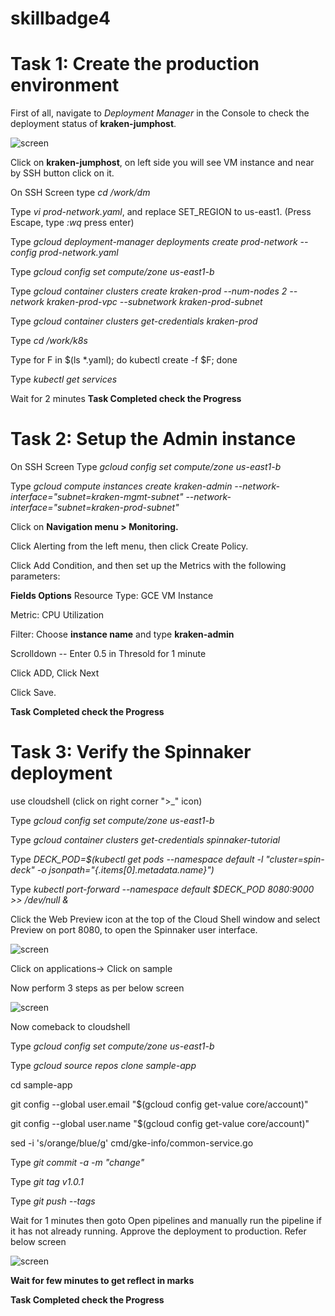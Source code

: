 # skillbadge4

# Task 1: Create the production environment

First of all, navigate to *Deployment Manager* in the Console to check the deployment status of **kraken-jumphost**.

![screen](https://github.com/ashwinraiyani/skillbadge4/blob/main/40.png)

Click on **kraken-jumphost**,  on left side you will see VM instance and near by SSH button click on it.

On SSH Screen type *cd /work/dm* 

Type *vi prod-network.yaml*, and replace SET_REGION to us-east1. (Press Escape, type *:wq* press enter)

Type *gcloud deployment-manager deployments create prod-network --config prod-network.yaml*

Type *gcloud config set compute/zone us-east1-b*

Type *gcloud container clusters create kraken-prod --num-nodes 2 --network kraken-prod-vpc --subnetwork kraken-prod-subnet*

Type *gcloud container clusters get-credentials kraken-prod*

Type *cd /work/k8s*

Type for F in $(ls *.yaml); do kubectl create -f $F; done

Type *kubectl get services*


Wait for 2 minutes  **Task Completed check the Progress** 

# Task 2: Setup the Admin instance

On SSH Screen Type *gcloud config set compute/zone us-east1-b*  

Type *gcloud compute instances create kraken-admin --network-interface="subnet=kraken-mgmt-subnet" --network-interface="subnet=kraken-prod-subnet"*


Click on **Navigation menu > Monitoring.**

Click Alerting from the left menu, then click Create Policy.

Click Add Condition, and then set up the Metrics with the following parameters:

**Fields	Options**
Resource Type: 	GCE VM Instance

Metric:	CPU Utilization 

Filter:	Choose **instance name** and type **kraken-admin**

Scrolldown -- Enter 0.5 in Thresold for 1 minute

Click ADD, Click Next

Click Save.



**Task Completed check the Progress**
# Task 3: Verify the Spinnaker deployment

use cloudshell (click on right corner ">_" icon)


Type *gcloud config set compute/zone us-east1-b*

Type *gcloud container clusters get-credentials spinnaker-tutorial*

Type *DECK_POD=$(kubectl get pods --namespace default -l "cluster=spin-deck" -o jsonpath="{.items[0].metadata.name}")*

Type *kubectl port-forward --namespace default $DECK_POD 8080:9000 >> /dev/null &*


Click the Web Preview icon at the top of the Cloud Shell window and select Preview on port 8080, to open the Spinnaker user interface.

![screen](https://github.com/ashwinraiyani/skillbadge4/blob/main/41.jpg)

Click on applications-> Click on sample 

Now perform 3 steps as per below screen

![screen](https://github.com/ashwinraiyani/skillbadge4/blob/main/42.png)

Now comeback to cloudshell

Type *gcloud config set compute/zone us-east1-b*

Type *gcloud source repos clone sample-app*

cd sample-app

git config --global user.email "$(gcloud config get-value core/account)"

git config --global user.name "$(gcloud config get-value core/account)"

sed -i 's/orange/blue/g' cmd/gke-info/common-service.go

Type *git commit -a -m "change"*

Type *git tag v1.0.1*

Type *git push --tags*

Wait for 1 minutes then goto 
Open pipelines and manually run the pipeline if it has not already running. Approve the deployment to production. Refer below screen

![screen](https://github.com/ashwinraiyani/skillbadge4/blob/main/43.png)

**Wait for few minutes to get reflect in marks**

**Task Completed check the Progress**

